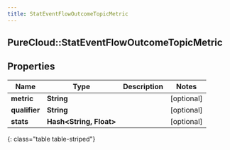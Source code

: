 ```yaml
---
title: StatEventFlowOutcomeTopicMetric
---
```

## PureCloud::StatEventFlowOutcomeTopicMetric

## Properties

|Name | Type | Description | Notes|
|------------ | ------------- | ------------- | -------------|
| **metric** | **String** |  | [optional] |
| **qualifier** | **String** |  | [optional] |
| **stats** | **Hash&lt;String, Float&gt;** |  | [optional] |
{: class="table table-striped"}


